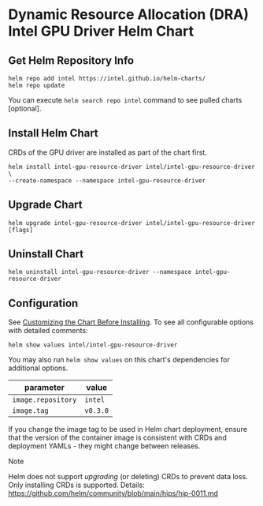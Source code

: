 # Dynamic Resource Allocation (DRA) Intel GPU Driver Helm Chart

## Get Helm Repository Info
```
helm repo add intel https://intel.github.io/helm-charts/
helm repo update
```

You can execute `helm search repo intel` command to see pulled charts [optional].

## Install Helm Chart
CRDs of the GPU driver are installed as part of the chart first.

```
helm install intel-gpu-resource-driver intel/intel-gpu-resource-driver \
--create-namespace --namespace intel-gpu-resource-driver
```
## Upgrade Chart
```
helm upgrade intel-gpu-resource-driver intel/intel-gpu-resource-driver [flags]
```

## Uninstall Chart
```
helm uninstall intel-gpu-resource-driver --namespace intel-gpu-resource-driver
```

## Configuration
See [Customizing the Chart Before Installing](https://helm.sh/docs/intro/using_helm/#customizing-the-chart-before-installing). To see all configurable options with detailed comments:

```console
helm show values intel/intel-gpu-resource-driver
```

You may also run `helm show values` on this chart's dependencies for additional options.

|parameter| value |
|---------|-----------|
| `image.repository` | `intel` |
| `image.tag` | `v0.3.0` |

If you change the image tag to be used in Helm chart deployment, ensure that the version of the container image is consistent with CRDs and deployment YAMLs - they might change between releases.

> [!Note]
> Helm does not support _upgrading_ (or deleting) CRDs to prevent data loss. Only installing CRDs is supported. Details: https://github.com/helm/community/blob/main/hips/hip-0011.md